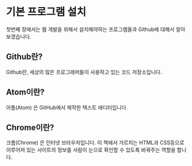 # 기본 프로그램 설치

첫번째 장에서는 웹 개발을 위해서 설치해야하는 프로그램들과 Github에 대해서 알아보겠습니다.

## Github란?

Github란, 세상의 많은 프로그래머들이 사용하고 있는 코드 저장소입니다. 

## Atom이란?

아톰(Atom) 은 GitHub에서 제작한 텍스트 에디터입니다.

## Chrome이란?

크롬(Chrome) 은 인터넷 브라우저입니다. 이 책에서 가르치는 HTML과 CSS등으로 이루어져 있는 사이트의 정보를 사람이 눈으로 확인할 수 있도록 바꿔주는 역할을 합니다.

